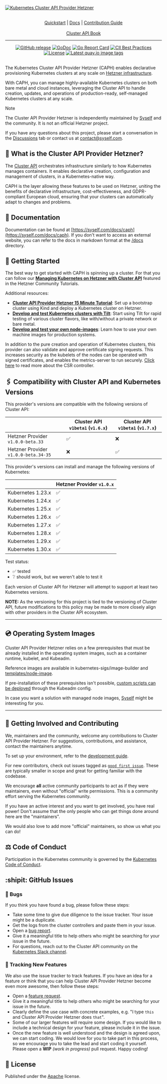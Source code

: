 [![Kubernetes Cluster API Provider Hetzner](https://cdn.syself.com/caph.png)](https://syself.com)

<br>

<div align="center">
<a href="https://syself.com/docs/caph/getting-started/quickstart">Quickstart</a> |
<a href="https://syself.com/docs/caph/getting-started/introduction">Docs</a> |
<a href="https://syself.com/docs/caph/developers/development-guide">Contribution Guide</a><br><br>
<a href="https://cluster-api.sigs.k8s.io/">Cluster API Book</a>
</div>

---

<div align="center">
<a href="https://github.com/syself/cluster-api-provider-hetzner/releases"><img src="https://img.shields.io/github/release/syself/cluster-api-provider-hetzner/all.svg?style=flat-square" alt="GitHub release"></a>
<a href="https://pkg.go.dev/github.com/syself/cluster-api-provider-hetzner?tab=overview"><img src="https://godoc.org/github.com/syself/cluster-api-provider-hetzner?status.svg" alt="GoDoc"></a>
<a href="https://goreportcard.com/report/github.com/syself/cluster-api-provider-hetzner"><img src="https://goreportcard.com/badge/github.com/syself/cluster-api-provider-hetzner" alt="Go Report Card"></a>
<a href="https://bestpractices.coreinfrastructure.org/projects/5682"><img src="https://bestpractices.coreinfrastructure.org/projects/5682/badge" alt="CII Best Practices"></a>
<a href="https://opensource.org/license/apache-2-0/"><img src="https://img.shields.io/badge/License-Apache_2.0-blue.svg" alt="License"></a>
<a href="https://quay.io/repository/syself/cluster-api-provider-hetzner?tab=tags"><img src="https://img.shields.io/github/v/tag/syself/cluster-api-provider-hetzner?include_prereleases&label=quay.io" alt="Latest quay.io image tags"></a>
</div>

<br>

The Kubernetes Cluster API Provider Hetzner (CAPH) enables declarative provisioning Kubernetes clusters at any scale on [Hetzner infrastructure](https://hetzner.cloud).

With CAPH, you can manage highly-available Kubernetes clusters on both bare metal and cloud instances, leveraging the Cluster API to handle creation, updates, and operations of production-ready, self-managed Kubernetes clusters at any scale.

> [!NOTE]
> The Cluster API Provider Hetzner is independently maintained by [Syself](https://syself.com) and the community. It is not an official Hetzner project.
>
> If you have any questions about this project, please start a conversation in the [Discussions](https://github.com/syself/cluster-api-provider-hetzner/discussions) tab or contact us at [contact@syself.com](mailto:contact@syself.com?subject=cluster-api-provider-hetzner).

## 📰 What is the Cluster API Provider Hetzner?

The [Cluster API][cluster_api] orchestrates infrastructure similarly to how Kubernetes manages containers. It enables declarative creation, configuration and management of clusters, in a Kubernetes-native way.

CAPH is the layer allowing these features to be used on Hetzner, uniting the benefits of declarative infrastructure, cost-effectiveness, and GDPR-compliant European cloud, ensuring that your clusters can automatically adapt to changes and problems.

## 📖 Documentation

Documentation can be found at [https://syself.com/docs/caph](https://syself.com/docs/caph). If you don't want to access an external website, you can refer to the docs in markdown format at the [/docs](/docs) directory.

## 🚀 Getting Started

The best way to get started with CAPH is spinning up a cluster. For that you can follow our [**Managing Kubernetes on Hetzner with Cluster API**](https://community.hetzner.com/tutorials/kubernetes-on-hetzner-with-cluster-api) featured in the Hetzner Community Tutorials.

Additional resources:

- [**Cluster API Provider Hetzner 15 Minute Tutorial**](https://syself.com/docs/caph/getting-started/quickstart): Set up a bootstrap cluster using Kind and deploy a Kubernetes cluster on Hetzner.
- [**Develop and test Kubernetes clusters with Tilt**](https://syself.com/docs/caph/developers/development-guide): Start using Tilt for rapid testing of various cluster flavors, like with/without a private network or bare metal.
- [**Develop and test your own node-images**](https://syself.com/docs/caph/topics/node-image): Learn how to use your own machine images for production systems.

In addition to the pure creation and operation of Kubernetes clusters, this provider can also validate and approve certificate signing requests. This increases security as the kubelets of the nodes can be operated with signed certificates, and enables the metrics-server to run securely. [Click here](https://syself.com/docs/caph/topics/advanced/csr-controller) to read more about the CSR controller.



## 🖇️ Compatibility with Cluster API and Kubernetes Versions

This provider's versions are compatible with the following versions of Cluster API:

|                                   | Cluster API `v1beta1` (`v1.6.x`) | Cluster API `v1beta1` (`v1.7.x`) |
| --------------------------------- | -------------------------------- | -------------------------------- |
| Hetzner Provider `v1.0.0-beta.33` | ✅                              | ❌                               |
| Hetzner Provider `v1.0.0-beta.34-35` | ❌                              | ✅                               |

This provider's versions can install and manage the following versions of Kubernetes:

|                   | Hetzner Provider `v1.0.x` |
| ----------------- | ------------------------- |
| Kubernetes 1.23.x | ✅                       |
| Kubernetes 1.24.x | ✅                       |
| Kubernetes 1.25.x | ✅                       |
| Kubernetes 1.26.x | ✅                       |
| Kubernetes 1.27.x | ✅                       |
| Kubernetes 1.28.x | ✅                       |
| Kubernetes 1.29.x | ✅                       |
| Kubernetes 1.30.x | ✅                       |

Test status:

- ✅ tested
- ❔ should work, but we weren't able to test it

Each version of Cluster API for Hetzner will attempt to support at least two Kubernetes versions.

**NOTE:** As the versioning for this project is tied to the versioning of Cluster API, future modifications to this policy may be made to more closely align with other providers in the Cluster API ecosystem.

---

## 💿 Operating System Images

Cluster API Provider Hetzner relies on a few prerequisites that must be already installed in the operating system images, such as a container runtime, kubelet, and Kubeadm.

Reference images are available in kubernetes-sigs/image-builder and [templates/node-image](/templates/node-image).

If pre-installation of these prerequisites isn't possible, [custom scripts can be deployed](/docs/caph/02-topics/02-node-image) through the Kubeadm config.

In case you want a solution with managed node images, [Syself](https://syself.com) might be interesting for you.

---

## 👥 Getting Involved and Contributing

We, maintainers and the community, welcome any contributions to Cluster API Provider Hetzner. For suggestions, contributions, and assistance, contact the maintainers anytime.

To set up your environment, refer to the [development guide](https://syself.com/docs/caph/developers/development-guide).

For new contributors, check out issues tagged as [`good first issue`][good_first_issue]. These are typically smaller in scope and great for getting familiar with the codebase.

We encourage **all** active community participants to act as if they were maintainers, even without "official" write permissions. This is a community effort serving the Kubernetes community.

If you have an active interest and you want to get involved, you have real power! Don't assume that the only people who can get things done around here are the "maintainers".

We would also love to add more "official" maintainers, so show us what you can
do!

## ⚖️ Code of Conduct

Participation in the Kubernetes community is governed by the [Kubernetes Code of Conduct](/code-of-conduct.md).

## :shipit: GitHub Issues

### 🐛 Bugs

If you think you have found a bug, please follow these steps:

- Take some time to give due diligence to the issue tracker. Your issue might be a duplicate.
- Get the logs from the cluster controllers and paste them in your issue.
- Open a [bug report][bug_report].
- Give it a meaningful title to help others who might be searching for your issue in the future.
- For questions, reach out to the Cluster API community on the [Kubernetes Slack channel][slack_info].

### 🌟 Tracking New Features

We also use the issue tracker to track features. If you have an idea for a feature or think that you can help Cluster API Provider Hetzner become even more awesome, then follow these steps:

- Open a [feature request][feature_request].
- Give it a meaningful title to help others who might be searching for your issue in the future.
- Clearly define the use case with concrete examples, e.g. "I type `this` and Cluster API Provider Hetzner does `that`".
- Some of our larger features will require some design. If you would like to include a technical design for your feature, please include it in the issue.
- Once the new feature is well understood and the design is agreed upon, we can start coding. We would love for you to take part in this process, so we encourage you to take the lead and start coding it yourself. Please open a **WIP** _(work in progress)_ pull request. Happy coding!

## 📃 License

Published under the [Apache](https://github.com/syself/cluster-api-provider-hetzner/blob/main/LICENSE) license.

<!-- References -->

[good_first_issue]: https://github.com/syself/cluster-api-provider-hetzner/issues?q=is%3Aissue+is%3Aopen+sort%3Aupdated-desc+label%3A%22good+first+issue%22
[bug_report]: https://github.com/syself/cluster-api-provider-hetzner/issues/new?template=bug_report.md
[feature_request]: https://github.com/syself/cluster-api-provider-hetzner/issues/new?template=feature_request.md
[slack_info]: https://github.com/kubernetes/community/tree/master/communication#slack
[cluster_api]: https://github.com/kubernetes-sigs/cluster-api
[quickstart]: https://cluster-api.sigs.k8s.io/user/quick-start.html
